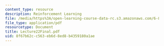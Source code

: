 ```yaml
---
content_type: resource
description: Reinforcement Learning
file: /media/https%3A/open-learning-course-data-rc.s3.amazonaws.com/6-825-techniques-in-artificial-intelligence-sma-5504-fall-2002/8f67b62cc563eb6d8ed8b4359180a1ae_Lecture22Final.pdf
file_type: application/pdf
resourcetype: Document
title: Lecture22Final.pdf
uid: 8f67b62c-c563-eb6d-8ed8-b4359180a1ae
---
```

